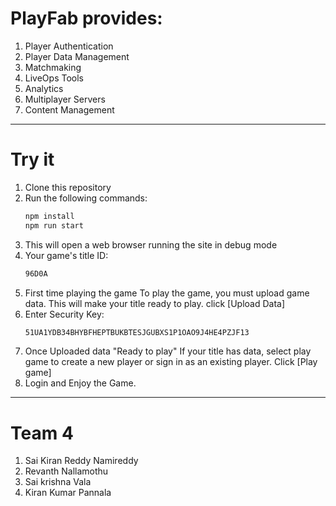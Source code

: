 # PlayFab provides:

1. Player Authentication
2. Player Data Management
3. Matchmaking
4. LiveOps Tools
5. Analytics
6. Multiplayer Servers
7. Content Management

------------------------------------------------------------------------------------------------------------------------------------------------------------

# Try it

1. Clone this repository
2. Run the following commands:
    ```bash
    npm install
    npm run start
    ```
3. This will open a web browser running the site in debug mode
4. Your game's title ID:
    ```bash
    96D0A
    ```
5. First time playing the game
To play the game, you must upload game data. This will make your title ready to play.
click [Upload Data]
6. Enter Security Key:
    ```bash
    51UA1YDB34BHYBFHEPTBUKBTESJGUBXS1P1OAO9J4HE4PZJF13
    ```
7. Once Uploaded data "Ready to play"
If your title has data, select play game to create a new player or sign in as an existing player.
Click [Play game]
8. Login and Enjoy the Game.

------------------------------------------------------------------------------------------------------------------------------------------------------------
# Team 4

1. Sai Kiran Reddy Namireddy
2. Revanth Nallamothu
3. Sai krishna Vala
4. Kiran Kumar Pannala
